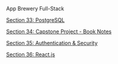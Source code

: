 App Brewery Full-Stack

[Section 33: PostgreSQL](https://www.notion.so/Section-33-PostgreSQL-ab045cc7e6e14d07820a540ff53fb3bd?pvs=21)

[Section 34: Capstone Project - Book Notes](https://www.notion.so/Section-34-Capstone-Project-Book-Notes-dc5c5bb08dfe4eb9a98f0d4accd40df3?pvs=21)

[Section 35: Authentication & Security](https://www.notion.so/Section-35-Authentication-Security-6920e8b0e24e4d73a4d3f55817bd612f?pvs=21)

[Section 36: React.js](https://www.notion.so/Section-36-React-js-fbcd49f9529449ff912fb35e860a3bd1?pvs=21)
